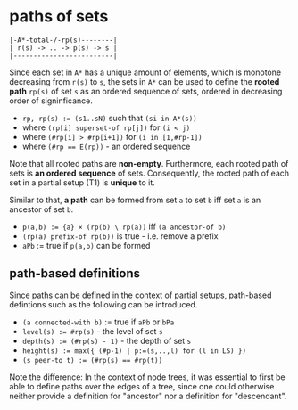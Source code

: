 
<!-- ======================================================================= -->
# paths of sets

```
|-A*-total-/-rp(s)--------|
| r(s) -> .. -> p(s) -> s |
|-------------------------|
```

Since each set in `A*` has a unique amount of elements, which is monotone
decreasing from `r(s)` to `s`, the sets in `A*` can be used to define the
**rooted path** `rp(s)` of set `s` as an ordered sequence of sets, ordered
in decreasing order of signinficance.

* `rp, rp(s) := (s1..sN)` such that `(si in A*(s))`
* where `(rp[i] superset-of rp[j])` for `(i < j)`
* where `(#rp[i] > #rp[i+1])` for `(i in [1,#rp-1])`
* where `(#rp == E(rp))` - an ordered sequence

Note that all rooted paths are **non-empty**. Furthermore, each rooted path
of sets is **an ordered sequence** of sets. Consequently, the rooted path of
each set in a partial setup (T1) is **unique** to it.

Similar to that, **a path** can be formed from set `a` to set `b`
iff set `a` is an ancestor of set `b`.

* `p(a,b) := {a} × (rp(b) \ rp(a))` iff `(a ancestor-of b)`
* `(rp(a) prefix-of rp(b))` is true - i.e. remove a prefix
* `aPb` := true if `p(a,b)` can be formed

<!-- ======================================================================= -->
## path-based definitions

Since paths can be defined in the context of partial setups, path-based
defintions such as the following can be introduced.

* `(a connected-with b)` := true if `aPb` or `bPa`
* `level(s) := #rp(s)` - the level of set `s`
* `depth(s) := (#rp(s) - 1)` - the depth of set `s`
* `height(s) := max({ (#p-1) | p:=(s,..,l) for (l in LS) })`
* `(s peer-to t) := (#rp(s) == #rp(t))`

Note the difference: In the context of node trees, it was essential to first
be able to define paths over the edges of a tree, since one could otherwise
neither provide a definition for "ancestor" nor a definition for "descendant".
